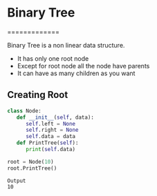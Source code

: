 # Binary Tree
=============


Binary Tree is a non linear data structure.
* It has only one root node
* Except for root node all the node have parents
* It can have as many children as you want

## Creating Root
```python
class Node:
   def __init__(self, data):
      self.left = None
      self.right = None
      self.data = data
   def PrintTree(self):
      print(self.data)

root = Node(10)
root.PrintTree()
```

```
Output
10
```

## 
